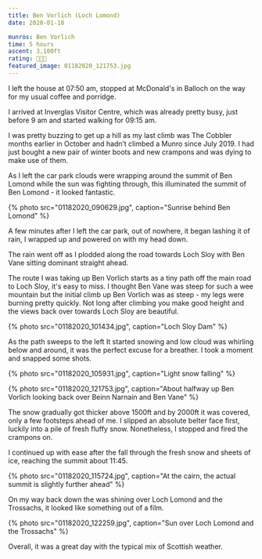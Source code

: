 ```yaml
---
title: Ben Vorlich (Loch Lomond)
date: 2020-01-18

munros: Ben Vorlich
time: 5 hours
ascent: 3,100ft
rating: 🥾🥾🥾
featured_image: 01182020_121753.jpg
---
```


I left the house at 07:50 am, stopped at McDonald's in Balloch on the way for my usual coffee and porridge. 

I arrived at Inverglas Visitor Centre, which was already pretty busy, just before 9 am and started walking for 09:15 am. 

I was pretty buzzing to get up a hill as my last climb was The Cobbler months earlier in October and hadn’t climbed a Munro since July 2019. I had just bought a new pair of winter boots and new crampons and was dying to make use of them. 

As I left the car park clouds were wrapping around the summit of Ben Lomond while the sun was fighting through, this illuminated the summit of Ben Lomond - it looked fantastic. 

{% photo src="01182020_090629.jpg", caption="Sunrise behind Ben Lomond" %}

A few minutes after I left the car park, out of nowhere, it began lashing it of rain, I wrapped up and powered on with my head down.

The rain went off as I plodded along the road towards Loch Sloy with Ben Vane sitting dominant straight ahead. 

The route I was taking up Ben Vorlich starts as a tiny path off the main road to Loch Sloy, it's easy to miss. I thought Ben Vane was steep for such a wee mountain but the initial climb up Ben Vorlich was as steep - my legs were burning pretty quickly. Not long after climbing you make good height and the views back over towards Loch Sloy are beautiful.

{% photo src="01182020_101434.jpg", caption="Loch Sloy Dam" %}

As the path sweeps to the left It started snowing and low cloud was whirling below and around, it was the perfect excuse for a breather. I took a moment and snapped some shots.

{% photo src="01182020_105931.jpg", caption="Light snow falling" %}

{% photo src="01182020_121753.jpg", caption="About halfway up Ben Vorlich looking back over Beinn Narnain and Ben Vane" %}

The snow gradually got thicker above 1500ft and by 2000ft it was covered, only a few footsteps ahead of me. I slipped an absolute belter face first, luckily into a pile of fresh fluffy snow. Nonetheless, I stopped and fired the crampons on. 

I continued up with ease after the fall through the fresh snow and sheets of ice, reaching the summit about 11:45.

{% photo src="01182020_115724.jpg", caption="At the cairn, the actual summit is slightly further ahead" %}


On my way back down the was shining over Loch Lomond and the Trossachs, it looked like something out of a film.


{% photo src="01182020_122259.jpg", caption="Sun over Loch Lomond and the Trossachs" %}

Overall, it was a great day with the typical mix of Scottish weather.
